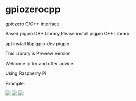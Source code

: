 # gpiozerocpp
gpiozero C/C++ interface

Based pigpio C++ Library,Please install pigpio C++ Library:

apt install libpigpio-dev pigpio

This Library is Preview Version

Welcome to try and offer advice.

Using Raspberry Pi

Example:

<image src=https://github.com/andrew98450/gpiozerocpp/tree/0.1-alpha/img/example.png>
  
<image src=https://github.com/andrew98450/gpiozerocpp/blob/0.1-alpha/img/example2.png>
  
<image src=https://github.com/andrew98450/gpiozerocpp/blob/0.1-alpha/img/example.gif>

